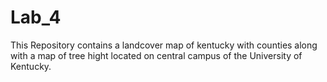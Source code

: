 # Lab_4
This Repository contains a landcover map of kentucky with counties along with a map of tree hight located on central campus of the University of Kentucky.
